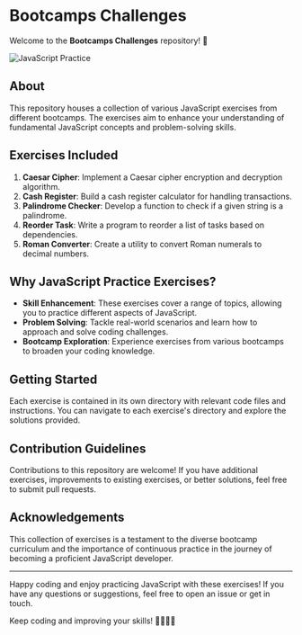 # Bootcamps Challenges

Welcome to the **Bootcamps Challenges** repository! 🚀

![JavaScript Practice](https://upload.wikimedia.org/wikipedia/commons/thumb/9/99/Unofficial_JavaScript_logo_2.svg/320px-Unofficial_JavaScript_logo_2.svg.png)

## About

This repository houses a collection of various JavaScript exercises from different bootcamps. The exercises aim to enhance your understanding of fundamental JavaScript concepts and problem-solving skills.

## Exercises Included

1. **Caesar Cipher**: Implement a Caesar cipher encryption and decryption algorithm.
2. **Cash Register**: Build a cash register calculator for handling transactions.
3. **Palindrome Checker**: Develop a function to check if a given string is a palindrome.
4. **Reorder Task**: Write a program to reorder a list of tasks based on dependencies.
5. **Roman Converter**: Create a utility to convert Roman numerals to decimal numbers.

## Why JavaScript Practice Exercises?

- **Skill Enhancement**: These exercises cover a range of topics, allowing you to practice different aspects of JavaScript.
- **Problem Solving**: Tackle real-world scenarios and learn how to approach and solve coding challenges.
- **Bootcamp Exploration**: Experience exercises from various bootcamps to broaden your coding knowledge.

## Getting Started

Each exercise is contained in its own directory with relevant code files and instructions. You can navigate to each exercise's directory and explore the solutions provided.

## Contribution Guidelines

Contributions to this repository are welcome! If you have additional exercises, improvements to existing exercises, or better solutions, feel free to submit pull requests.

## Acknowledgements

This collection of exercises is a testament to the diverse bootcamp curriculum and the importance of continuous practice in the journey of becoming a proficient JavaScript developer.

---

Happy coding and enjoy practicing JavaScript with these exercises! If you have any questions or suggestions, feel free to open an issue or get in touch.

Keep coding and improving your skills! 👩‍💻👨‍💻
